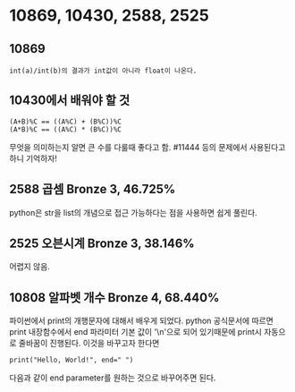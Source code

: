 # 10869, 10430, 2588, 2525

## 10869

    int(a)/int(b)의 결과가 int값이 아니라 float이 나온다.

## 10430에서 배워야 할 것

    (A+B)%C == ((A%C) + (B%C))%C
    (A*B)%C == ((A%C) * (B%C))%C

무엇을 의미하는지 알면 큰 수를 다룰때 좋다고 함. #11444 등의 문제에서 사용된다고 하니 기억하자!

## 2588 곱셈 Bronze 3, 46.725%

python은 str을 list의 개념으로 접근 가능하다는 점을 사용하면 쉽게 풀린다.

## 2525 오븐시계 Bronze 3, 38.146%

어렵지 않음.

## 10808 알파벳 개수 Bronze 4, 68.440%

파이썬에서 print의 개행문자에 대해서 배우게 되었다.
python 공식문서에 따르면 print 내장함수에서 end 파라미터 기본 값이 '\n'으로 되어 있기때문에 print시 자동으로 줄바꿈이 진행된다. 이것을 바꾸고자 한다면

    print("Hello, World!", end=" ")

다음과 같이 end parameter를 원하는 것으로 바꾸어주면 된다.
